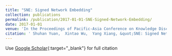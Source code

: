 ```yaml
---
title: "SNE: Signed Network Embedding"
collection: publications
permalink: /publication/2017-01-01-SNE-Signed-Network-Embedding/
date: 2017-01-01
venue: 'In the Proceedings of Pacific-Asia Conference on Knowledge Discovery and Data Mining'
citation: ' Shuhan Yuan,  Xintao Wu,  Yang Xiang, &quot;SNE: Signed Network Embedding.&quot; In the Proceedings of Pacific-Asia Conference on Knowledge Discovery and Data Mining, 2017.'
---
```

Use [Google Scholar](https://scholar.google.com/scholar?q=SNE:+Signed+Network+Embedding){:target="_blank"} for full citation